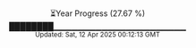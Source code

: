 <p align="center">
⏳Year Progress (27.67 %)<br>
████████▁▁▁▁▁▁▁▁▁▁▁▁▁▁▁▁▁▁▁▁▁▁ <br>
<sub>Updated: Sat, 12 Apr 2025 00:12:13 GMT</sub>
</p>

